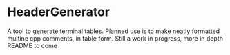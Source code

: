 # HeaderGenerator
A tool to generate terminal tables.
Planned use is to make neatly formatted multine cpp comments, in table form.
Still a work in progress, more in depth README to come
